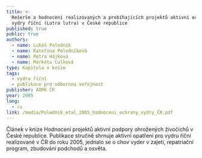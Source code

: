 ```yaml
---
title: >-
  Rešerše a hodnocení realizovaných a probíhajících projektů aktivní ochrany
  vydry říční (Lutra lutra) v České republice
published: true
public: true
authors:
  - name: Lukáš Poledník
  - name: Kateřina Poledníková
  - name: Petra Hájková
  - name: Markéta Culková
type: Kapitola v knize
tags:
  - vydra říční
  - publikace pro odbornou veřejnost
publisher: AOPK ČR
year: 2005
lang:
  - cs
link: /media/Polednik_etal_2005_hodnoceni_ochrany_vydry_ČR.pdf
---
```

Článek v knize Hodnocení projektů aktivní podpory ohrožených živočichů v České republice. Publikace stručně shrnuje aktivní opatření pro vydru říční realizované v ČR do roku 2005, jednalo se o chov vyder v zajetí, repatriační program, zbudování podchodů a osvěta.
